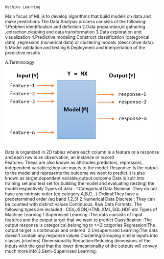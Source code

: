     Machine Learning
 Main focus of ML is to develop algorithms that build models on data and make predictions
 The Data Analysis process consists of the following:
 1.Problem identification and definition
 2.Data preparation,ie gathering ,extraction,cleaning and data transformation
 3.Data exploration and visualization
 4.Predictive modeling:Construct classification (categorical data) ,regression (numerical data) or clustering
   models (descriptive data).
 5.Model validation and testing
 6.Deployment and interpretation of the predictive results

 A.Terminology
![img_3.png](img_3.png)

 Data is organized in 2D tables where each column is a feature or a response and each row is an observation,
an instance or record  
 Features: Theya are also known as attributes,predictors, repressors, independent variables;they are inputs to 
the model.
 Response: Is the output to the model and represents the outcome we want to predict.It is also known as 
target,dependent variable,output,outcome
 Data is split into training set and test set for building the model and evaluating (testing) the model respectively
 Types of data :
 1.Categorical Data
   Nominal :They do not have any intrinsic order (eq category A,B,C...) 
   Ordinal:They have a predetermined order (eq band 1,2,3)
 2.Numerical Data
    Discrete : They can be counted with distinct values
    Continuous:
 Raw Data Formats: The following types are included :
    CSV,JSON,HTML,XML,SQL,HDF etc
 Types of Machine Learning
 1.Supervised Learning :The data consists of input features and the output target that we want to predict
      Classification :The output response is categorical,belonging to >=2 catgories
      Regression:The output target is continuous and ordered.
 2.Unsupervised Learning:The data doesn't contain any response values
      Clustering:Grouping similar inputs into classes (clusters)
      Dimensionality Reduction:Reducing dimensions of the inputs with the goal that the lower 
      dimesnionality of the outputs will convey much more info
 3.Semi-Supervised Learning: